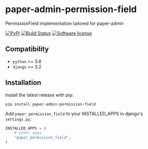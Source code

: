 # paper-admin-permission-field

PermissionField implementation tailored for paper-admin

[![PyPI](https://img.shields.io/pypi/v/paper-admin-permission-field.svg)](https://pypi.org/project/paper-admin-permission-field/)
[![Build Status](https://github.com/dldevinc/paper-admin-permission-field/actions/workflows/tests.yml/badge.svg)](https://github.com/dldevinc/paper-admin-permission-field)
[![Software license](https://img.shields.io/pypi/l/paper-admin-permission-field.svg)](https://pypi.org/project/paper-admin-permission-field/)

## Compatibility

-   `python` >= 3.8
-   `django` >= 3.2

## Installation

Install the latest release with pip:

```shell
pip install paper-admin-permission-field
```

Add `paper_permission_field` to your INSTALLED_APPS in django's `settings.py`:

```python
INSTALLED_APPS = (
    # other apps
    "paper_permission_field",
)
```
